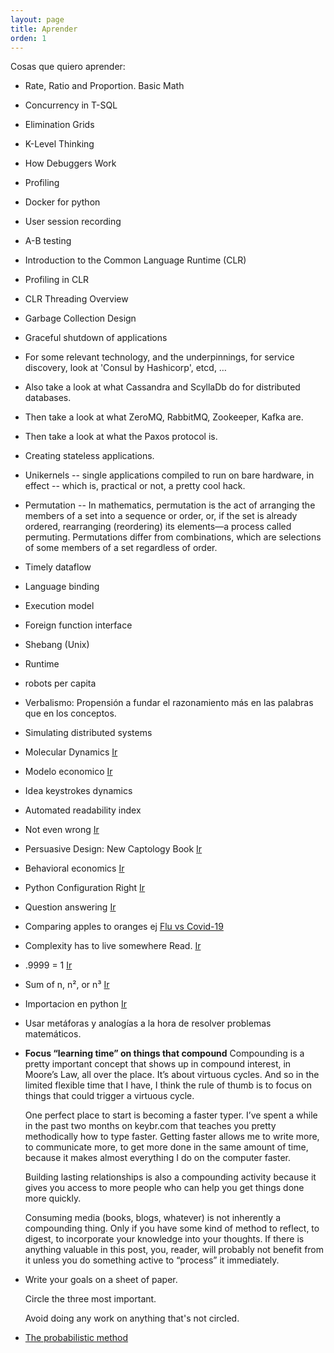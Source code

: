 ```yaml
---
layout: page
title: Aprender
orden: 1
---
```


Cosas que quiero aprender:

- Rate, Ratio and Proportion. Basic Math
- Concurrency in T-SQL
- Elimination Grids
- K-Level Thinking
- How Debuggers Work
- Profiling
- Docker for python
- User session recording
- A-B testing
- Introduction to the Common Language Runtime (CLR)
- Profiling in CLR
- CLR Threading Overview
- Garbage Collection Design 
- Graceful shutdown of applications
- For some relevant technology, and the underpinnings, for service discovery, look at 'Consul by Hashicorp', etcd, …
- Also take a look at what Cassandra and ScyllaDb do for distributed databases.
- Then take a look at what ZeroMQ, RabbitMQ, Zookeeper, Kafka are.
- Then take a look at what the Paxos protocol is.
- Creating stateless applications.
- Unikernels -- single applications compiled to run on bare hardware, in effect -- which is, practical or not, a pretty cool hack.
- Permutation -- In mathematics, permutation is the act of arranging the members of a set into a sequence or order, or, if the set is already ordered, rearranging (reordering) its elements—a process called permuting. Permutations differ from combinations, which are selections of some members of a set regardless of order.
- Timely dataflow
- Language binding
- Execution model
- Foreign function interface
- Shebang (Unix)
- Runtime
- robots per capita
- Verbalismo: Propensión a fundar el razonamiento más en las palabras que en los conceptos.
- Simulating distributed systems
- Molecular Dynamics [Ir](https://en.wikipedia.org/wiki/Molecular_dynamics)
- Modelo economico [Ir](https://en.wikipedia.org/wiki/Economic_model)
- Idea keystrokes dynamics
- Automated readability index
- Not even wrong [Ir](https://en.wikipedia.org/wiki/Not_even_wrong)
- Persuasive Design: New Captology Book [Ir](https://www.nngroup.com/articles/persuasive-design-new-captology-book/)
- Behavioral economics [Ir](https://en.wikipedia.org/wiki/Behavioral_economics)
- Python Configuration Right [Ir](https://whalesalad.com/blog/doing-python-configuration-right)
- Question answering [Ir](https://en.wikipedia.org/wiki/Question_answering)
- Comparing apples to oranges ej [Flu vs Covid-19](https://blogs.scientificamerican.com/observations/comparing-covid-19-deaths-to-flu-deaths-is-like-comparing-apples-to-oranges/)
- Complexity has to live somewhere Read. [Ir](https://ferd.ca/complexity-has-to-live-somewhere.html)
- .9999 = 1 [Ir](https://en.wikipedia.org/wiki/0.999...)
- Sum of n, n², or n³ [Ir](https://brilliant.org/wiki/sum-of-n-n2-or-n3/)
- Importacion en python [Ir](http://python-notes.curiousefficiency.org/en/latest/python_concepts/import_traps.html)
- Usar metáforas y analogías a la hora de resolver problemas matemáticos.
- **Focus “learning time” on things that compound**
    Compounding is a pretty important concept that shows up in compound interest, in Moore’s Law, all over the place. It’s about virtuous cycles. And so in the limited flexible time that I have, I think the rule of thumb is to focus on things that could trigger a virtuous cycle.

    One perfect place to start is becoming a faster typer. I’ve spent a while in the past two months on keybr.com that teaches you pretty methodically how to type faster. Getting faster allows me to write more, to communicate more, to get more done in the same amount of time, because it makes almost everything I do on the computer faster.

    Building lasting relationships is also a compounding activity because it gives you access to more people who can help you get things done more quickly.

    Consuming media (books, blogs, whatever) is not inherently a compounding thing. Only if you have some kind of method to reflect, to digest, to incorporate your knowledge into your thoughts. If there is anything valuable in this post, you, reader, will probably not benefit from it unless you do something active to “process” it immediately.

- Write your goals on a sheet of paper. 
    
    Circle the three most important. 
    
    Avoid doing any work on anything that's not circled.

- [The probabilistic method](https://en.wikipedia.org/wiki/Probabilistic_method)
